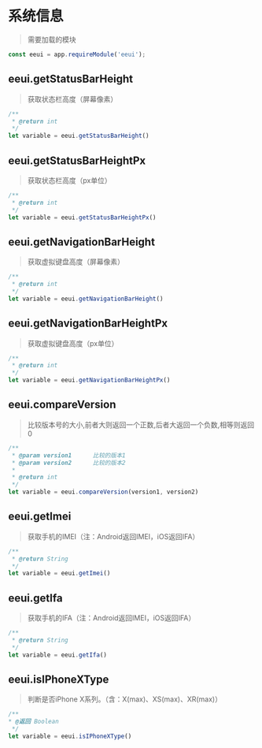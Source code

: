 # 系统信息

> 需要加载的模块

```js
const eeui = app.requireModule('eeui');
```

## eeui.getStatusBarHeight

> 获取状态栏高度（屏幕像素）

```js
/**
 * @return int
 */
let variable = eeui.getStatusBarHeight()
```

## eeui.getStatusBarHeightPx

> 获取状态栏高度（px单位）

```js
/**
 * @return int
 */
let variable = eeui.getStatusBarHeightPx()
```

## eeui.getNavigationBarHeight

> 获取虚拟键盘高度（屏幕像素）

```js
/**
 * @return int
 */
let variable = eeui.getNavigationBarHeight()
```

## eeui.getNavigationBarHeightPx

> 获取虚拟键盘高度（px单位）

```js
/**
 * @return int
 */
let variable = eeui.getNavigationBarHeightPx()
```

## eeui.compareVersion

> 比较版本号的大小,前者大则返回一个正数,后者大返回一个负数,相等则返回0

```js
/**
 * @param version1      比较的版本1
 * @param version2      比较的版本2
 * 
 * @return int
 */
let variable = eeui.compareVersion(version1, version2)
```

## eeui.getImei

> 获取手机的IMEI（注：Android返回IMEI，iOS返回IFA）

```js
/**
 * @return String
 */
let variable = eeui.getImei()
```

## eeui.getIfa

> 获取手机的IFA（注：Android返回IMEI，iOS返回IFA）

```js
/**
 * @return String
 */
let variable = eeui.getIfa()
```

## eeui.isIPhoneXType

> 判断是否iPhone X系列。（含：X(max)、XS(max)、XR(max)）

```js
/**
* @返回 Boolean
 */
let variable = eeui.isIPhoneXType()
```


